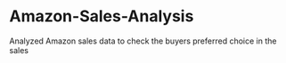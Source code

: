 # Amazon-Sales-Analysis
Analyzed Amazon sales data to check the buyers preferred choice in the sales
